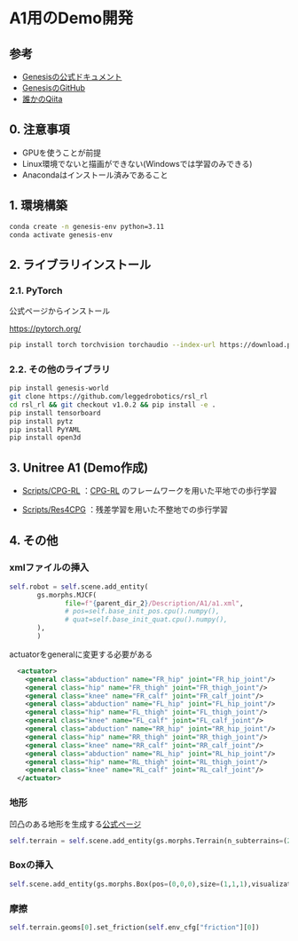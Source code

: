 # A1用のDemo開発

## 参考

- [Genesisの公式ドキュメント](https://genesis-world.readthedocs.io/en/latest/index.html)
- [GenesisのGitHub](https://github.com/Genesis-Embodied-AI/Genesis)
- [誰かのQiita](https://qiita.com/hEnka/items/cc5fd872eb0bf7cd3abc)

## 0. 注意事項

- GPUを使うことが前提
- Linux環境でないと描画ができない(Windowsでは学習のみできる)
- Anacondaはインストール済みであること

## 1. 環境構築

```bash
conda create -n genesis-env python=3.11
conda activate genesis-env
```

## 2. ライブラリインストール

### 2.1. PyTorch

公式ページからインストール

<url>https://pytorch.org/</url>
```bash
pip install torch torchvision torchaudio --index-url https://download.pytorch.org/whl/cu121
```

### 2.2. その他のライブラリ

```bash
pip install genesis-world
git clone https://github.com/leggedrobotics/rsl_rl
cd rsl_rl && git checkout v1.0.2 && pip install -e .
pip install tensorboard
pip install pytz
pip install PyYAML
pip install open3d
```

## 3. Unitree A1 (Demo作成)

- [Scripts/CPG-RL](Scripts/Unitree-A1/CPG-RL) ：[CPG-RL](https://ieeexplore.ieee.org/document/9932888) のフレームワークを用いた平地での歩行学習

- [Scripts/Res4CPG](Scripts/Unitree-A1/Res4CPG) ：残差学習を用いた不整地での歩行学習


## 4. その他

### xmlファイルの挿入

```python
self.robot = self.scene.add_entity(
       gs.morphs.MJCF(
              file=f"{parent_dir_2}/Description/A1/a1.xml",
              # pos=self.base_init_pos.cpu().numpy(),
              # quat=self.base_init_quat.cpu().numpy(),
       ),
       )
```

actuatorをgeneralに変更する必要がある

```xml
  <actuator>
    <general class="abduction" name="FR_hip" joint="FR_hip_joint"/>
    <general class="hip" name="FR_thigh" joint="FR_thigh_joint"/>
    <general class="knee" name="FR_calf" joint="FR_calf_joint"/>
    <general class="abduction" name="FL_hip" joint="FL_hip_joint"/>
    <general class="hip" name="FL_thigh" joint="FL_thigh_joint"/>
    <general class="knee" name="FL_calf" joint="FL_calf_joint"/>
    <general class="abduction" name="RR_hip" joint="RR_hip_joint"/>
    <general class="hip" name="RR_thigh" joint="RR_thigh_joint"/>
    <general class="knee" name="RR_calf" joint="RR_calf_joint"/>
    <general class="abduction" name="RL_hip" joint="RL_hip_joint"/>
    <general class="hip" name="RL_thigh" joint="RL_thigh_joint"/>
    <general class="knee" name="RL_calf" joint="RL_calf_joint"/>
  </actuator>
```

### 地形

凹凸のある地形を生成する[公式ページ](https://genesis-world.readthedocs.io/en/latest/api_reference/options/morph/file_morph/terrain.html#genesis.options.morphs.Terrain)

```python
self.terrain = self.scene.add_entity(gs.morphs.Terrain(n_subterrains=(2,2),subterrain_types=[["fractal_terrain","fractal_terrain"],["fractal_terrain","fractal_terrain"]],subterrain_size=(10,10),horizontal_scale=0.25,vertical_scale=0.005,visualization=True))
```

### Boxの挿入

```python
self.scene.add_entity(gs.morphs.Box(pos=(0,0,0),size=(1,1,1),visualization=True))
```

### 摩擦

```python
self.terrain.geoms[0].set_friction(self.env_cfg["friction"][0])
```


